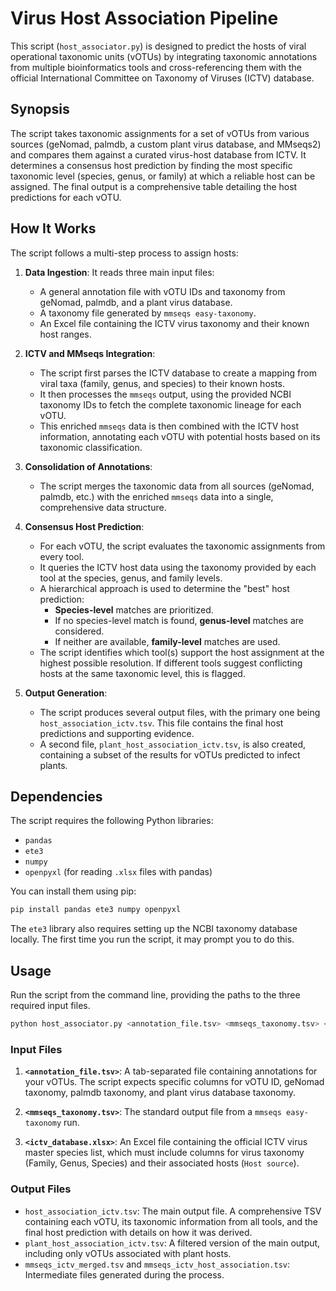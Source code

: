 # Virus Host Association Pipeline

This script (`host_associator.py`) is designed to predict the hosts of viral operational taxonomic units (vOTUs) by integrating taxonomic annotations from multiple bioinformatics tools and cross-referencing them with the official International Committee on Taxonomy of Viruses (ICTV) database.

## Synopsis

The script takes taxonomic assignments for a set of vOTUs from various sources (geNomad, palmdb, a custom plant virus database, and MMseqs2) and compares them against a curated virus-host database from ICTV. It determines a consensus host prediction by finding the most specific taxonomic level (species, genus, or family) at which a reliable host can be assigned. The final output is a comprehensive table detailing the host predictions for each vOTU.

## How It Works

The script follows a multi-step process to assign hosts:

1.  **Data Ingestion**: It reads three main input files:
    *   A general annotation file with vOTU IDs and taxonomy from geNomad, palmdb, and a plant virus database.
    *   A taxonomy file generated by `mmseqs easy-taxonomy`.
    *   An Excel file containing the ICTV virus taxonomy and their known host ranges.

2.  **ICTV and MMseqs Integration**:
    *   The script first parses the ICTV database to create a mapping from viral taxa (family, genus, and species) to their known hosts.
    *   It then processes the `mmseqs` output, using the provided NCBI taxonomy IDs to fetch the complete taxonomic lineage for each vOTU.
    *   This enriched `mmseqs` data is then combined with the ICTV host information, annotating each vOTU with potential hosts based on its taxonomic classification.

3.  **Consolidation of Annotations**:
    *   The script merges the taxonomic data from all sources (geNomad, palmdb, etc.) with the enriched `mmseqs` data into a single, comprehensive data structure.

4.  **Consensus Host Prediction**:
    *   For each vOTU, the script evaluates the taxonomic assignments from every tool.
    *   It queries the ICTV host data using the taxonomy provided by each tool at the species, genus, and family levels.
    *   A hierarchical approach is used to determine the "best" host prediction:
        *   **Species-level** matches are prioritized.
        *   If no species-level match is found, **genus-level** matches are considered.
        *   If neither are available, **family-level** matches are used.
    *   The script identifies which tool(s) support the host assignment at the highest possible resolution. If different tools suggest conflicting hosts at the same taxonomic level, this is flagged.

5.  **Output Generation**:
    *   The script produces several output files, with the primary one being `host_association_ictv.tsv`. This file contains the final host predictions and supporting evidence.
    *   A second file, `plant_host_association_ictv.tsv`, is also created, containing a subset of the results for vOTUs predicted to infect plants.

## Dependencies

The script requires the following Python libraries:

*   `pandas`
*   `ete3`
*   `numpy`
*   `openpyxl` (for reading `.xlsx` files with pandas)

You can install them using pip:
```bash
pip install pandas ete3 numpy openpyxl
```
The `ete3` library also requires setting up the NCBI taxonomy database locally. The first time you run the script, it may prompt you to do this.

## Usage

Run the script from the command line, providing the paths to the three required input files.

```bash
python host_associator.py <annotation_file.tsv> <mmseqs_taxonomy.tsv> <ictv_database.xlsx>
```

### Input Files

1.  **`<annotation_file.tsv>`**: A tab-separated file containing annotations for your vOTUs. The script expects specific columns for vOTU ID, geNomad taxonomy, palmdb taxonomy, and plant virus database taxonomy.

2.  **`<mmseqs_taxonomy.tsv>`**: The standard output file from a `mmseqs easy-taxonomy` run.

3.  **`<ictv_database.xlsx>`**: An Excel file containing the official ICTV virus master species list, which must include columns for virus taxonomy (Family, Genus, Species) and their associated hosts (`Host source`).

### Output Files

*   `host_association_ictv.tsv`: The main output file. A comprehensive TSV containing each vOTU, its taxonomic information from all tools, and the final host prediction with details on how it was derived.
*   `plant_host_association_ictv.tsv`: A filtered version of the main output, including only vOTUs associated with plant hosts.
*   `mmseqs_ictv_merged.tsv` and `mmseqs_ictv_host_association.tsv`: Intermediate files generated during the process.
